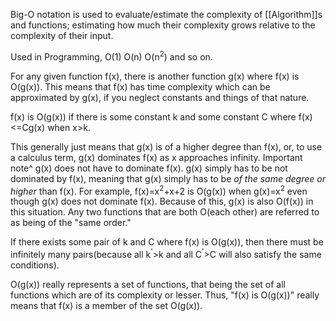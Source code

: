Big-O notation is used to evaluate/estimate the complexity of [[Algorithm]]s and functions; estimating how much their complexity grows relative to the complexity of their input.

Used in Programming, O(1) O(n) O(n<sup>2</sup>) and so on.

For any given function f(x), there is another function g(x) where f(x) is O(g(x)). This means that f(x) has time complexity which can be approximated by g(x), if you neglect constants and things of that nature.

f(x) is O(g(x)) if there is some constant k and some constant C where f(x)<=Cg(x) when x>k.

This generally just means that g(x) is of a higher degree than f(x), or, to use a calculus term, g(x) dominates f(x) as x approaches infinity.
Important note^ g(x) does not have to dominate f(x). g(x) simply has to be not dominated by f(x), meaning that g(x) simply has to be *of the same degree or higher* than f(x). 
For example, f(x)=x<sup>2</sup>+x+2 is O(g(x)) when g(x)=x<sup>2</sup> even though g(x) does not dominate f(x).
Because of this, g(x) is also O(f(x)) in this situation. Any two functions that are both O(each other) are referred to as being of the "same order."

If there exists some pair of k and C where f(x) is O(g(x)), then there must be infinitely many pairs(because all k<sup>'</sup>>k and all C<sup>'</sup>>C will also satisfy the same conditions).

O(g(x)) really represents a set of functions, that being the set of all functions which are of its complexity or lesser. Thus, "f(x) is O(g(x))" really means that f(x) is a member of the set O(g(x)).

